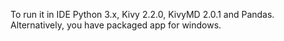 To run it in IDE Python 3.x, Kivy 2.2.0, KivyMD 2.0.1 and Pandas. Alternatively, you have packaged app for windows.
